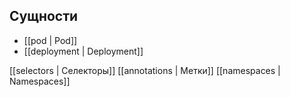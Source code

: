 ## Сущности
- [[pod | Pod]]
- [[deployment | Deployment]]

[[selectors | Селекторы]]
[[annotations | Метки]]
[[namespaces | Namespaces]]










 

 